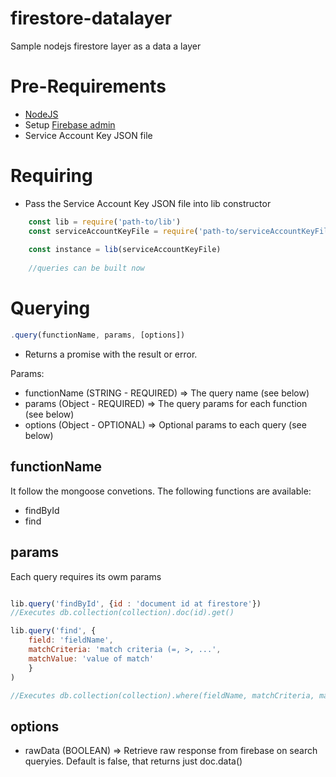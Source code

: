 # firestore-datalayer
Sample nodejs firestore layer as a data a layer

# Pre-Requirements

- [NodeJS](https://nodejs.org)
- Setup [Firebase admin](https://firebase.google.com/docs/admin/setup#add_firebase_to_your_app)
- Service Account Key JSON file

# Requiring
- Pass the Service Account Key JSON file into lib constructor

```javascript
    const lib = require('path-to/lib')
    const serviceAccountKeyFile = require('path-to/serviceAccountKeyFile')
    
    const instance = lib(serviceAccountKeyFile) 
    
    //queries can be built now   
```

# Querying

```javascript
.query(functionName, params, [options])

```

- Returns a promise with the result or error.

Params:

* functionName (STRING - REQUIRED)  => The query name (see below)
* params (Object - REQUIRED) => The query params for each function (see below)
* options (Object - OPTIONAL) => Optional params to each query (see below)


## functionName  

It follow the mongoose convetions. The following functions are available:
- findById
- find

## params
Each query requires its owm params

```javascript

lib.query('findById', {id : 'document id at firestore'})
//Executes db.collection(collection).doc(id).get()

lib.query('find', {
    field: 'fieldName', 
    matchCriteria: 'match criteria (=, >, ...',
    matchValue: 'value of match'
    }
)

//Executes db.collection(collection).where(fieldName, matchCriteria, matchValue).get()
```

## options

- rawData (BOOLEAN) => Retrieve raw response from firebase on search queryies. Default is false, that returns just doc.data()


